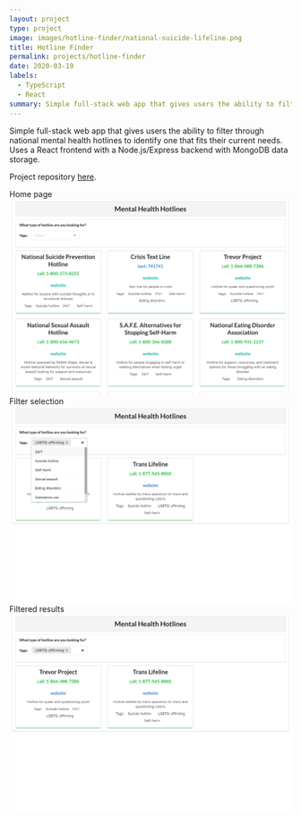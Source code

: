 ```yaml
---
layout: project
type: project
image: images/hotline-finder/national-suicide-lifeline.png
title: Hotline Finder
permalink: projects/hotline-finder
date: 2020-03-19
labels:
  - TypeScript
  - React
summary: Simple full-stack web app that gives users the ability to filter through national mental health hotlines to identify one that fits their current needs.
---
```


Simple full-stack web app that gives users the ability to filter through national mental health hotlines to identify one that fits their current needs. Uses a React frontend with a Node.js/Express backend with MongoDB data storage. 

<i class="large github icon "></i>Project repository <a href="https://github.com/will-hodge/hotline-finder">here</a>.

Home page
<img class="ui rounded image " src="../images/hotline-finder/home.png">
<br>
Filter selection
<img class="ui rounded image " src="../images/hotline-finder/lgbtq-selected.png">
<br>
Filtered results
<img class="ui rounded image " src="../images/hotline-finder/lgbtq-selection.png">

